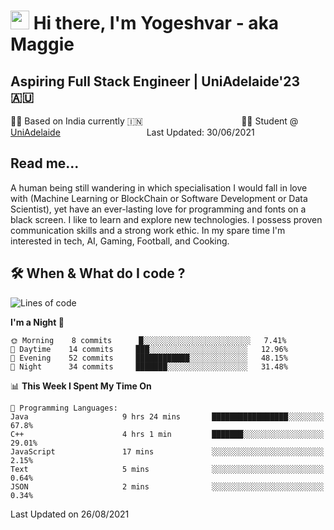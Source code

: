 <h1><img src="https://emojis.slackmojis.com/emojis/images/1531849430/4246/blob-sunglasses.gif?1531849430" width="30"/> Hi there, I'm Yogeshvar - aka Maggie</h1>

## Aspiring Full Stack Engineer | UniAdelaide'23 🇦🇺  
🏂🏻  Based on India currently 🇮🇳 &nbsp;&nbsp;&nbsp;&nbsp;&nbsp;&nbsp;&nbsp;&nbsp;&nbsp;&nbsp;&nbsp;&nbsp;&nbsp;&nbsp;&nbsp;&nbsp;&nbsp;&nbsp;&nbsp;&nbsp;&nbsp;&nbsp;&nbsp;&nbsp;&nbsp;&nbsp;&nbsp;&nbsp;&nbsp;&nbsp;&nbsp;&nbsp;&nbsp;&nbsp;&nbsp;&nbsp;&nbsp;&nbsp;&nbsp;👨‍💻 Student @ [UniAdelaide](https://www.adelaide.edu.au)   &nbsp;&nbsp;&nbsp;&nbsp;&nbsp;&nbsp;&nbsp;&nbsp;&nbsp;&nbsp;&nbsp;&nbsp;&nbsp;&nbsp;&nbsp;&nbsp;&nbsp;&nbsp;&nbsp;&nbsp;&nbsp;&nbsp;&nbsp;&nbsp;&nbsp;&nbsp;&nbsp;&nbsp;&nbsp;&nbsp;&nbsp;&nbsp; &nbsp;Last Updated: 30/06/2021

## Read me...

A human being still wandering in which specialisation I would fall in love with (Machine Learning or BlockChain or Software Development or Data Scientist), yet have an ever-lasting love for programming and fonts on a black screen. I like to learn and explore new technologies. I possess proven communication skills and a strong work ethic. In my spare time I'm interested in tech, AI, Gaming, Football, and Cooking.

## 🛠 When & What do I code ?  

<!--START_SECTION:waka-->
![Lines of code](https://img.shields.io/badge/From%20Hello%20World%20I%27ve%20Written-46979%20lines%20of%20code-blue)

**I'm a Night 🦉** 

```text
🌞 Morning    8 commits      █░░░░░░░░░░░░░░░░░░░░░░░░   7.41% 
🌆 Daytime    14 commits     ███░░░░░░░░░░░░░░░░░░░░░░   12.96% 
🌃 Evening    52 commits     ████████████░░░░░░░░░░░░░   48.15% 
🌙 Night      34 commits     ███████░░░░░░░░░░░░░░░░░░   31.48%

```


📊 **This Week I Spent My Time On** 

```text
💬 Programming Languages: 
Java                     9 hrs 24 mins       █████████████████░░░░░░░░   67.8% 
C++                      4 hrs 1 min         ███████░░░░░░░░░░░░░░░░░░   29.01% 
JavaScript               17 mins             ░░░░░░░░░░░░░░░░░░░░░░░░░   2.15% 
Text                     5 mins              ░░░░░░░░░░░░░░░░░░░░░░░░░   0.64% 
JSON                     2 mins              ░░░░░░░░░░░░░░░░░░░░░░░░░   0.34%

```


 Last Updated on 26/08/2021
<!--END_SECTION:waka-->
